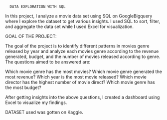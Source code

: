       DATA EXPLORATION WITH SQL

In this project, I analyze a movie data set using SQL on GoogleBigquery where I explore the dataset to get various insights. I used SQL to sort, filter, and aggregate the data set while I used Excel for visualization.

GOAL OF THE PROJECT:

The goal of the project is to identify different patterns in movies genre released by year and analyze each movies genre according to the revenue generated, budget, and the number of movies released according to genre. The questions aimed to be answered are:

Which movie genre has the most movies?
Which movie genre generated the most revenue?
Which year is the most movie released?
Which movie director has the highest number of movie direct?
Which movie genre has the most budget?

 After getting insights into the above questions, I created a dashboard using Excel to visualize my findings.

DATASET used was gotten on Kaggle.
